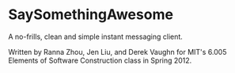 SaySomethingAwesome
===================

A no-frills, clean and simple instant messaging client.

Written by Ranna Zhou, Jen Liu, and Derek Vaughn for MIT's 6.005 Elements of Software Construction class in Spring 2012.
